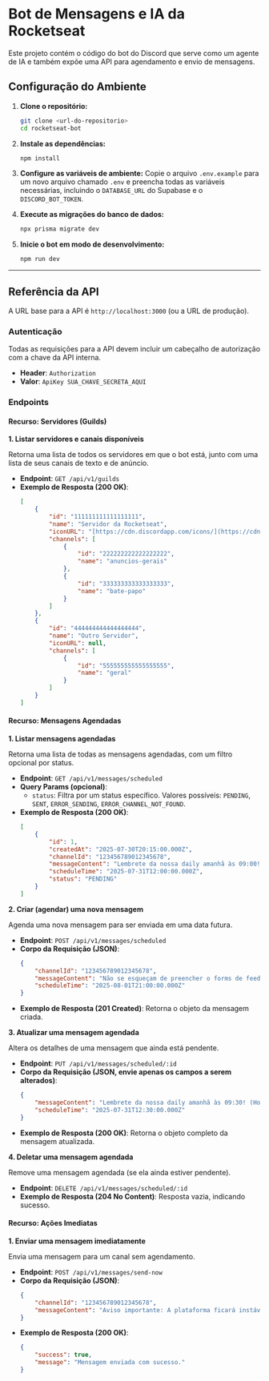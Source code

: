 # Bot de Mensagens e IA da Rocketseat

Este projeto contém o código do bot do Discord que serve como um agente de IA e também expõe uma API para agendamento e envio de mensagens.

## Configuração do Ambiente

1.  **Clone o repositório:**
    ```bash
    git clone <url-do-repositorio>
    cd rocketseat-bot
    ```

2.  **Instale as dependências:**
    ```bash
    npm install
    ```

3.  **Configure as variáveis de ambiente:**
    Copie o arquivo `.env.example` para um novo arquivo chamado `.env` e preencha todas as variáveis necessárias, incluindo o `DATABASE_URL` do Supabase e o `DISCORD_BOT_TOKEN`.

4.  **Execute as migrações do banco de dados:**
    ```bash
    npx prisma migrate dev
    ```

5.  **Inicie o bot em modo de desenvolvimento:**
    ```bash
    npm run dev
    ```

---

## Referência da API

A URL base para a API é `http://localhost:3000` (ou a URL de produção).

### Autenticação

Todas as requisições para a API devem incluir um cabeçalho de autorização com a chave da API interna.

-   **Header**: `Authorization`
-   **Valor**: `ApiKey SUA_CHAVE_SECRETA_AQUI`

### Endpoints

#### Recurso: Servidores (Guilds)

**1. Listar servidores e canais disponíveis**

Retorna uma lista de todos os servidores em que o bot está, junto com uma lista de seus canais de texto e de anúncio.

-   **Endpoint**: `GET /api/v1/guilds`
-   **Exemplo de Resposta (200 OK)**:
    ```json
    [
        {
            "id": "111111111111111111",
            "name": "Servidor da Rocketseat",
            "iconURL": "[https://cdn.discordapp.com/icons/](https://cdn.discordapp.com/icons/)...",
            "channels": [
                {
                    "id": "222222222222222222",
                    "name": "anuncios-gerais"
                },
                {
                    "id": "333333333333333333",
                    "name": "bate-papo"
                }
            ]
        },
        {
            "id": "444444444444444444",
            "name": "Outro Servidor",
            "iconURL": null,
            "channels": [
                {
                    "id": "555555555555555555",
                    "name": "geral"
                }
            ]
        }
    ]
    ```

#### Recurso: Mensagens Agendadas

**1. Listar mensagens agendadas**

Retorna uma lista de todas as mensagens agendadas, com um filtro opcional por status.

-   **Endpoint**: `GET /api/v1/messages/scheduled`
-   **Query Params (opcional)**:
    -   `status`: Filtra por um status específico. Valores possíveis: `PENDING`, `SENT`, `ERROR_SENDING`, `ERROR_CHANNEL_NOT_FOUND`.
-   **Exemplo de Resposta (200 OK)**:
    ```json
    [
        {
            "id": 1,
            "createdAt": "2025-07-30T20:15:00.000Z",
            "channelId": "123456789012345678",
            "messageContent": "Lembrete da nossa daily amanhã às 09:00! 🚀",
            "scheduleTime": "2025-07-31T12:00:00.000Z",
            "status": "PENDING"
        }
    ]
    ```

**2. Criar (agendar) uma nova mensagem**

Agenda uma nova mensagem para ser enviada em uma data futura.

-   **Endpoint**: `POST /api/v1/messages/scheduled`
-   **Corpo da Requisição (JSON)**:
    ```json
    {
        "channelId": "123456789012345678",
        "messageContent": "Não se esqueçam de preencher o forms de feedback da semana!",
        "scheduleTime": "2025-08-01T21:00:00.000Z"
    }
    ```
-   **Exemplo de Resposta (201 Created)**: Retorna o objeto da mensagem criada.

**3. Atualizar uma mensagem agendada**

Altera os detalhes de uma mensagem que ainda está pendente.

-   **Endpoint**: `PUT /api/v1/messages/scheduled/:id`
-   **Corpo da Requisição (JSON, envie apenas os campos a serem alterados)**:
    ```json
    {
        "messageContent": "Lembrete da nossa daily amanhã às 09:30! (Horário atualizado)",
        "scheduleTime": "2025-07-31T12:30:00.000Z"
    }
    ```
-   **Exemplo de Resposta (200 OK)**: Retorna o objeto completo da mensagem atualizada.

**4. Deletar uma mensagem agendada**

Remove uma mensagem agendada (se ela ainda estiver pendente).

-   **Endpoint**: `DELETE /api/v1/messages/scheduled/:id`
-   **Exemplo de Resposta (204 No Content)**: Resposta vazia, indicando sucesso.

#### Recurso: Ações Imediatas

**1. Enviar uma mensagem imediatamente**

Envia uma mensagem para um canal sem agendamento.

-   **Endpoint**: `POST /api/v1/messages/send-now`
-   **Corpo da Requisição (JSON)**:
    ```json
    {
        "channelId": "123456789012345678",
        "messageContent": "Aviso importante: A plataforma ficará instável nos próximos 15 minutos para uma atualização."
    }
    ```
-   **Exemplo de Resposta (200 OK)**:
    ```json
    {
        "success": true,
        "message": "Mensagem enviada com sucesso."
    }
    ```